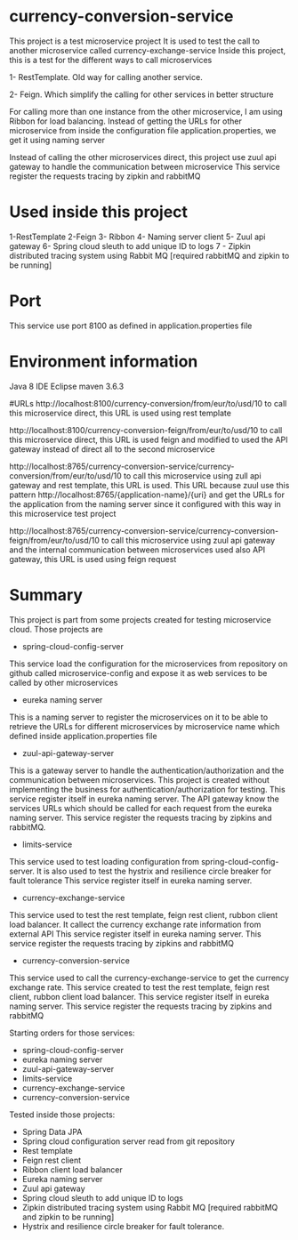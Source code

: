 # currency-conversion-service
This project is a test microservice project
It is used to test the call to another microservice called currency-exchange-service
Inside this project, this is a test for the different ways to call microservices

1- RestTemplate. Old way for calling another service.

2- Feign. Which simplify the calling for other services in better structure

For calling more than one instance from the other microservice, I am using Ribbon for load balancing.
Instead of getting the URLs for other microservice from inside the configuration file application.properties, we get it using naming server 

Instead of calling the other microservices direct, this project use zuul api gateway to handle the communication between microservice
This service register  the requests tracing by zipkin and rabbitMQ

# Used inside this project

1-RestTemplate
2-Feign
3- Ribbon
4- Naming server client
5- Zuul api gateway
6- Spring cloud sleuth to add unique ID to logs
7 - Zipkin distributed tracing system using Rabbit MQ [required rabbitMQ and zipkin to be running]

# Port
This service use port 8100 as defined in application.properties file

# Environment information
Java 8
IDE Eclipse
maven 3.6.3

#URLs
http://localhost:8100/currency-conversion/from/eur/to/usd/10
to call this microservice direct, this URL is used using rest template

http://localhost:8100/currency-conversion-feign/from/eur/to/usd/10
to call this microservice direct, this URL is used feign and modified to used the API gateway instead of direct all to the second microservice

http://localhost:8765/currency-conversion-service/currency-conversion/from/eur/to/usd/10
to call this microservice using zull api gateway and rest template, this URL is used. 
This URL because zuul use this pattern http://localhost:8765/{application-name}/{uri} and get the URLs for the application from the naming server since it configured with this way in this microservice test project

http://localhost:8765/currency-conversion-service/currency-conversion-feign/from/eur/to/usd/10
to call this microservice using zuul api gateway and the internal communication between microservices used also API gateway, this URL is used using feign request

# Summary
This project is part from some projects created for testing microservice cloud. Those projects are
- spring-cloud-config-server

This service load the configuration for the microservices from repository on github called microservice-config and expose it as web services to be called by other microservices

- eureka naming server

This is a naming server to register the microservices on it to be able to
retrieve the URLs for different microservices by microservice name which defined inside application.properties file

- zuul-api-gateway-server

This is a gateway server to handle the authentication/authorization and the communication between microservices.
This project is created without implementing the business for authentication/authorization for testing.
This service register itself in eureka naming server.
The API gateway know the services URLs which should be called for each request from the eureka naming server.
This service register  the requests tracing by zipkins and rabbitMQ.
 
- limits-service

This service used to test loading configuration from spring-cloud-config-server. It is also used to test the hystrix and resilience circle breaker for fault tolerance
This service register itself in eureka naming server.

- currency-exchange-service

This service used to test the rest template, feign rest client, rubbon client load balancer. It callect the currency exchange rate information from external API
This service register itself in eureka naming server.
This service register  the requests tracing by zipkins and rabbitMQ

- currency-conversion-service

This service used to call the currency-exchange-service to get the currency exchange rate.
This service created to test the rest template, feign rest client, rubbon client load balancer.
This service register itself in eureka naming server.
This service register  the requests tracing by zipkins and rabbitMQ

Starting orders for those services:
- spring-cloud-config-server
- eureka naming server
- zuul-api-gateway-server
- limits-service
- currency-exchange-service
- currency-conversion-service

Tested inside those projects:
- Spring Data JPA
- Spring cloud configuration server read from git repository
- Rest template
- Feign rest client 
- Ribbon client load balancer
- Eureka naming server
- Zuul api gateway
- Spring cloud sleuth to add unique ID to logs
- Zipkin distributed tracing system using Rabbit MQ [required rabbitMQ and zipkin to be running]
- Hystrix and resilience circle breaker for fault tolerance.


